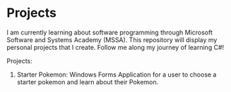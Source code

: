 # Projects
I am currently learning about software programming through Microsoft Software and Systems Academy (MSSA). This repository will display my personal projects that I create.
Follow me along my journey of learning C#!

Projects:
1) Starter Pokemon: Windows Forms Application for a user to choose a starter pokemon and learn about their Pokemon.
